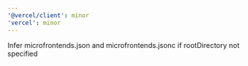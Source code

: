 ```yaml
---
'@vercel/client': minor
'vercel': minor
---
```


Infer microfrontends.json and microfrontends.jsonc if rootDirectory not specified
